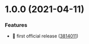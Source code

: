# 1.0.0 (2021-04-11)


### Features

* 🎉 first official release ([3814011](https://github.com/Lchemist/mongodb-populate-refs/commit/38140119f54cb7555042d1eb0546a25bae57e9e9))
